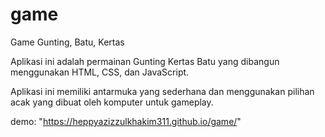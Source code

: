 # game
Game Gunting, Batu, Kertas

Aplikasi ini adalah permainan Gunting Kertas Batu yang dibangun menggunakan HTML, CSS, dan JavaScript.

Aplikasi ini memiliki antarmuka yang sederhana dan menggunakan pilihan acak yang dibuat oleh komputer untuk gameplay.

demo: "https://heppyazizzulkhakim311.github.io/game/"
